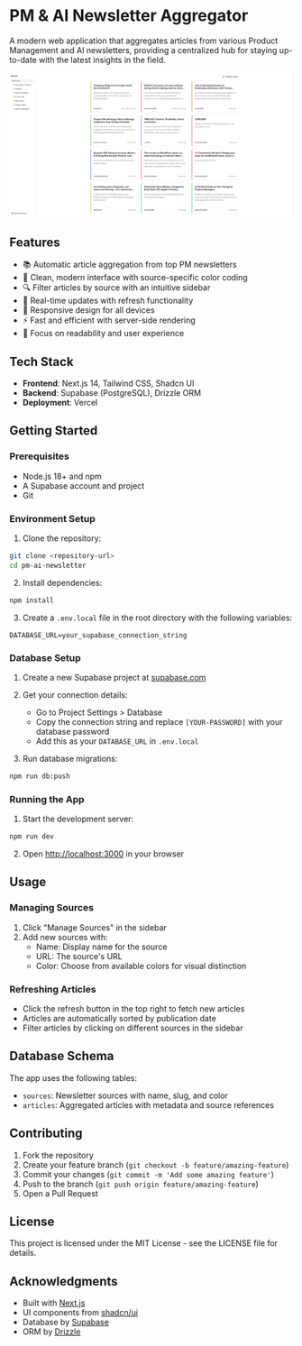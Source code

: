 # PM & AI Newsletter Aggregator

A modern web application that aggregates articles from various Product Management and AI newsletters, providing a centralized hub for staying up-to-date with the latest insights in the field.

![PM & AI Newsletter Aggregator](screenshot.png)

## Features

- 📚 Automatic article aggregation from top PM newsletters
- 🎨 Clean, modern interface with source-specific color coding
- 🔍 Filter articles by source with an intuitive sidebar
- 🔄 Real-time updates with refresh functionality
- 📱 Responsive design for all devices
- ⚡ Fast and efficient with server-side rendering
- 🎯 Focus on readability and user experience

## Tech Stack

- **Frontend**: Next.js 14, Tailwind CSS, Shadcn UI
- **Backend**: Supabase (PostgreSQL), Drizzle ORM
- **Deployment**: Vercel

## Getting Started

### Prerequisites

- Node.js 18+ and npm
- A Supabase account and project
- Git

### Environment Setup

1. Clone the repository:
```bash
git clone <repository-url>
cd pm-ai-newsletter
```

2. Install dependencies:
```bash
npm install
```

3. Create a `.env.local` file in the root directory with the following variables:
```env
DATABASE_URL=your_supabase_connection_string
```

### Database Setup

1. Create a new Supabase project at [supabase.com](https://supabase.com)

2. Get your connection details:
   - Go to Project Settings > Database
   - Copy the connection string and replace `[YOUR-PASSWORD]` with your database password
   - Add this as your `DATABASE_URL` in `.env.local`

3. Run database migrations:
```bash
npm run db:push
```

### Running the App

1. Start the development server:
```bash
npm run dev
```

2. Open [http://localhost:3000](http://localhost:3000) in your browser

## Usage

### Managing Sources

1. Click "Manage Sources" in the sidebar
2. Add new sources with:
   - Name: Display name for the source
   - URL: The source's URL
   - Color: Choose from available colors for visual distinction

### Refreshing Articles

- Click the refresh button in the top right to fetch new articles
- Articles are automatically sorted by publication date
- Filter articles by clicking on different sources in the sidebar

## Database Schema

The app uses the following tables:

- `sources`: Newsletter sources with name, slug, and color
- `articles`: Aggregated articles with metadata and source references

## Contributing

1. Fork the repository
2. Create your feature branch (`git checkout -b feature/amazing-feature`)
3. Commit your changes (`git commit -m 'Add some amazing feature'`)
4. Push to the branch (`git push origin feature/amazing-feature`)
5. Open a Pull Request

## License

This project is licensed under the MIT License - see the LICENSE file for details.

## Acknowledgments

- Built with [Next.js](https://nextjs.org/)
- UI components from [shadcn/ui](https://ui.shadcn.com/)
- Database by [Supabase](https://supabase.com/)
- ORM by [Drizzle](https://orm.drizzle.team/)
